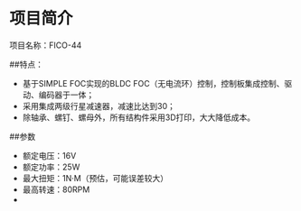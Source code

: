 # 项目简介
项目名称：FICO-44  

##特点：  
* 基于SIMPLE FOC实现的BLDC FOC（无电流环）控制，控制板集成控制、驱动、编码器于一体；
* 采用集成两级行星减速器，减速比达到30；  
* 除轴承、螺钉、螺母外，所有结构件采用3D打印，大大降低成本。  

##参数
* 额定电压：16V  
* 额定功率：25W  
* 最大扭矩：1N·M（预估，可能误差较大）  
* 最高转速：80RPM  
* 
